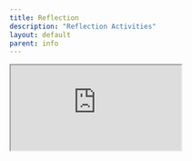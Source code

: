 ```yaml
---
title: Reflection
description: "Reflection Activities"
layout: default
parent: info
---
```


<iframe src="https://docs.google.com/document/d/e/2PACX-1vQ783fLoHgmXTQOcQoswPci005Z9x7ffomEkl--UY7IY25zlklANnRvupNEpBfmB73usgPv4nTYKigo/pub?embedded=true"></iframe>
